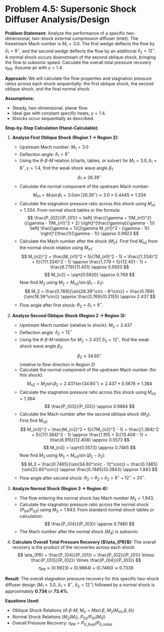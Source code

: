 # Problem 4.5: Supersonic Shock Diffuser Analysis/Design

**Problem Statement:**
Analyze the performance of a specific two-dimensional, two-shock external compression diffuser (inlet). The freestream Mach number is $M_1 = 3.0$. The first wedge deflects the flow by $\delta_1 = 8^\circ$, and the second wedge deflects the flow by an additional $\delta_2 = 12^\circ$. A normal shock occurs downstream of the second oblique shock, bringing the flow to subsonic speed. Calculate the overall total pressure recovery $\eta_{PR}$. Assume air with $\gamma = 1.4$.

**Approach:**
We will calculate the flow properties and stagnation pressure ratios across each shock sequentially: the first oblique shock, the second oblique shock, and the final normal shock.

**Assumptions:**
*   Steady, two-dimensional, planar flow.
*   Ideal gas with constant specific heats, $\gamma = 1.4$.
*   Shocks occur sequentially as described.

**Step-by-Step Calculation (Hand-Calculable):**

1.  **Analyze First Oblique Shock (Region 1 $\to$ Region 2):**
    *   Upstream Mach number: $M_1 = 3.0$
    *   Deflection angle: $\delta_1 = 8^\circ$
    *   Using the $\theta$-$\beta$-$M$ relation (charts, tables, or solver) for $M_1=3.0, \delta_1=8^\circ, \gamma=1.4$, find the weak shock wave angle $\beta_1$:
        $$ \beta_1 \approx 26.39^\circ $$ 
    *   Calculate the normal component of the upstream Mach number:
        $$ M_{n1} = M_1 \sin\beta_1 = 3.0 \sin(26.39^\circ) \approx 3.0 \times 0.4445 \approx 1.334 $$ 
    *   Calculate the stagnation pressure ratio across this shock using $M_{n1}=1.334$. From normal shock tables or the formula:
        $$ \frac{P_{02}}{P_{01}} = \left[ \frac{(\gamma + 1)M_{n1}^2}{(\gamma - 1)M_{n1}^2 + 2} \right]^{\frac{\gamma}{\gamma - 1}} \left[ \frac{\gamma + 1}{2\gamma M_{n1}^2 - (\gamma - 1)} \right]^{\frac{1}{\gamma - 1}} \approx 0.9923 $$ 
    *   Calculate the Mach number after the shock ($M_2$). First find $M_{n2}$ from the normal shock relation using $M_{n1}$:
        $$ M_{n2}^2 = \frac{M_{n1}^2 + 5}{7M_{n1}^2 - 1} = \frac{(1.334)^2 + 5}{7(1.334)^2 - 1} \approx \frac{1.779 + 5}{12.451 - 1} = \frac{6.779}{11.451} \approx 0.5920 $$ 
        $$ M_{n2} = \sqrt{0.5920} \approx 0.769 $$ 
        Now find $M_2$ using $M_2 = M_{n2} / \sin(\beta_1 - \delta_1)$:
        $$ M_2 = \frac{0.769}{\sin(26.39^\circ - 8^\circ)} = \frac{0.769}{\sin(18.39^\circ)} \approx \frac{0.769}{0.3155} \approx 2.437 $$ 
    *   Flow angle after first shock: $\theta_2 = \delta_1 = 8^\circ$.

2.  **Analyze Second Oblique Shock (Region 2 $\to$ Region 3):**
    *   Upstream Mach number (relative to shock): $M_2 = 2.437$
    *   Deflection angle: $\delta_2 = 12^\circ$
    *   Using the $\theta$-$\beta$-$M$ relation for $M_2=2.437, \delta_2=12^\circ$, find the weak shock wave angle $\beta_2$:
        $$ \beta_2 \approx 34.60^\circ $$ (relative to flow direction in Region 2)
    *   Calculate the normal component of the upstream Mach number (for this shock):
        $$ M_{n2} = M_2 \sin\beta_2 = 2.437 \sin(34.60^\circ) \approx 2.437 \times 0.5678 \approx 1.384 $$ 
    *   Calculate the stagnation pressure ratio across this shock using $M_{n2}=1.384$:
        $$ \frac{P_{03}}{P_{02}} \approx 0.9884 $$ 
    *   Calculate the Mach number after the second oblique shock ($M_3$). First find $M_{n3}$:
        $$ M_{n3}^2 = \frac{M_{n2}^2 + 5}{7M_{n2}^2 - 1} = \frac{(1.384)^2 + 5}{7(1.384)^2 - 1} \approx \frac{1.915 + 5}{13.408 - 1} = \frac{6.915}{12.408} \approx 0.5573 $$ 
        $$ M_{n3} = \sqrt{0.5573} \approx 0.7465 $$ 
        Now find $M_3$ using $M_3 = M_{n3} / \sin(\beta_2 - \delta_2)$:
        $$ M_3 = \frac{0.7465}{\sin(34.60^\circ - 12^\circ)} = \frac{0.7465}{\sin(22.60^\circ)} \approx \frac{0.7465}{0.3843} \approx 1.943 $$ 
    *   Flow angle after second shock: $\theta_3 = \theta_2 + \delta_2 = 8^\circ + 12^\circ = 20^\circ$.

3.  **Analyze Normal Shock (Region 3 $\to$ Region 4):**
    *   The flow entering the normal shock has Mach number $M_3 = 1.943$.
    *   Calculate the stagnation pressure ratio across the normal shock ($P_{04}/P_{03}$) using $M_3=1.943$. From standard normal shock tables or calculation:
        $$ \frac{P_{04}}{P_{03}} \approx 0.7480 $$ 
    *   The Mach number after the normal shock ($M_4$) is subsonic.

4.  **Calculate Overall Total Pressure Recovery ($\\eta_{PR}$):**
    The overall recovery is the product of the recoveries across each shock:
    $$ \eta_{PR} = \frac{P_{04}}{P_{01}} = \frac{P_{02}}{P_{01}} \times \frac{P_{03}}{P_{02}} \times \frac{P_{04}}{P_{03}} $$ 
    $$ \eta_{PR} \approx (0.9923) \times (0.9884) \times (0.7480) \approx 0.7338 $$ 

**Result:**
The overall stagnation pressure recovery for this specific two-shock diffuser design ($M_1=3.0$, $\delta_1=8^\circ$, $\delta_2=12^\circ$) followed by a normal shock is approximately $\mathbf{0.734}$ or **73.4%**.

**Equations Used:**
*   Oblique Shock Relations ($\theta$-$\beta$-$M$, $M_n = M \sin\beta$, $M_2(M_{n1}, \beta, \delta)$)
*   Normal Shock Relations ($M_2(M_1)$, $P_{02}/P_{01}(M_1)$)
*   Overall Pressure Recovery: $\eta_{PR} = P_{0, final}/P_{0, initial}$
